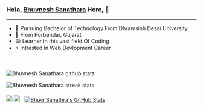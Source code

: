 ### Hola, <a href="https://www.linkedin.com/in/bhuvisanathara/" target="_blank">Bhuvnesh Sanathara</a> Here, 👋
<hr>

- 👯 Pursuing Bachelor of Technology From Dhramsinh Desai University
- 💬 From Porbandar, Gujarat
- 😄 Learner in this vast field Of Coding
- ⚡ Intrested In Web Devlopment Career

<br>

![Bhuvnesh Sanathara github stats](https://github-readme-stats.vercel.app/api?username=bhuvisanathra&)  

![Bhuvnesh Sanathara streak stats](https://github-readme-streak-stats.herokuapp.com/?user=bhuvisanathra&)  

<img src ="https://github-readme-stats.vercel.app/api/top-langs/?username=bhuvisanathra">

<img src="https://github-profile-trophy.vercel.app/?username=bhuvisanathra">

<padding left="2px">
<a href="https://github.com/bhuvisanathra">
  <img align="center" style="margin:0.5rem" src="https://github-readme-stats.vercel.app/api?username=bhuvisanathra&show_icons=true&theme=tokyonight&line_height=27&count_private=true" alt="Bhuvi Sanathra's GitHub Stats" />
</a>
